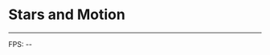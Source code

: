 # Stars and Motion

----

<div class="dreamscape-container">
  <canvas id="canvas" class="dreamscape-canvas" aria-label="Interactive Dreamscape Canvas"></canvas>
  <div id="fps" class="dreamscape-fps" aria-label="FPS Counter">FPS: --</div>
</div>

<script>
// Invisible logging
const logs = [];
function log(evt) { logs.push({ time: Date.now(), type: evt.type, data: evt.detail || {} }); }

  <script>
  class StarsMotionScene extends HTMLElement {
    connectedCallback() {
      this.innerHTML = `
        <canvas id="canvas" aria-label="Interactive Dreamscape Canvas"></canvas>
        <div id="fps" aria-label="FPS Counter">FPS: --</div>
      `;
      const canvas = this.querySelector('#canvas'),
            ctx    = canvas.getContext('2d'),
            fpsEl  = this.querySelector('#fps');
      const logs = [];
      function log(evt) {
        logs.push({ time: Date.now(), type: evt.type, data: evt.detail || {} });
      }

      // Resize
      function resize() {
        canvas.width  = window.innerWidth;
        canvas.height = window.innerHeight;
      }
      window.addEventListener('resize', resize);
      resize();

      // Parallax & shake
      let px = 0, py = 0;
      window.addEventListener('deviceorientation', e => {
        px = (e.gamma || 0) / 45;
        py = (e.beta  || 0) / 90;
        log(e);
      });
      window.addEventListener('devicemotion', e => {
        log(e);
        const a = e.accelerationIncludingGravity || e.acceleration;
        if (a) {
          const mag = Math.hypot(a.x, a.y, a.z);
          if (mag > 25) for (let i = 0; i < 20; i++) spawnPetal();
        }
      });

      // Input logging
      ['touchstart','touchmove','touchend','mousedown','mousemove','mouseup','orientationchange']
        .forEach(evt => window.addEventListener(evt, log));

      // Petal particles
      let petals = [];
      function spawnPetal() {
        petals.push({
          x: Math.random() * canvas.width,
          y: -10,
          vy: Math.random() + 0.5,
          r:  Math.random() * 3 + 2
        });
      }

      // Fling physics
      let flings = [], dragStart = null, dragX = 0, dragY = 0;
      canvas.addEventListener('touchstart', e => {
        const t = e.touches[0];
        dragStart = { x: t.clientX, y: t.clientY, t: Date.now() };
        log(e);
      });
      canvas.addEventListener('touchmove', e => {
        const t = e.touches[0];
        dragX = t.clientX; dragY = t.clientY;
        log(e);
      });
      canvas.addEventListener('touchend', e => {
        log(e);
        if (dragStart) {
          const dt = Date.now() - dragStart.t || 1;
          const vx = (dragX - dragStart.x) / dt * 10;
          const vy = (dragY - dragStart.y) / dt * 10;
          flings.push({ x: dragStart.x, y: dragStart.y, vx, vy, trail: [] });
          dragStart = null;
        }
      });

      // Audio-reactive bloom
      let analyser, dataArr;
      if (navigator.mediaDevices?.getUserMedia) {
        navigator.mediaDevices.getUserMedia({ audio: true })
          .then(stream => {
            const audioCtx = new (window.AudioContext || window.webkitAudioContext)();
            const src = audioCtx.createMediaStreamSource(stream);
            analyser = audioCtx.createAnalyser();
            src.connect(analyser);
            analyser.fftSize = 64;
            dataArr = new Uint8Array(analyser.frequencyBinCount);
          }).catch(()=>{/* no audio */});
      }

      // L-system vine
      let vineCommands = '';
      function generateVine(axiom, rule, iter) {
        let str = axiom;
        for (let i = 0; i < iter; i++) {
          str = str.split('').map(c => c === 'F' ? rule : c).join('');
        }
        vineCommands = str;
      }
      generateVine('F','F[+F]F[-F]F',3);
      function drawVine() {
        const stack = [];
        let x = canvas.width * 0.1, y = canvas.height * 0.9, ang = -Math.PI/2;
        ctx.strokeStyle = 'lime';
        ctx.lineWidth = 1;
        ctx.beginPath();
        ctx.moveTo(x, y);
        for (const c of vineCommands) {
          if (c === 'F') {
            x += Math.cos(ang) * 10;
            y += Math.sin(ang) * 10;
            ctx.lineTo(x, y);
          } else if (c === '+') ang += Math.PI/6;
          else if (c === '-') ang -= Math.PI/6;
          else if (c === '[') stack.push({ x, y, ang });
          else if (c === ']') {
            const p = stack.pop();
            x = p.x; y = p.y; ang = p.ang;
            ctx.moveTo(x, y);
          }
        }
        ctx.stroke();
      }

      // Voice commands
      let recognition, flashTimer = 0;
      if ('webkitSpeechRecognition' in window) {
        recognition = new webkitSpeechRecognition();
        recognition.continuous = true;
        recognition.onresult = e => {
          const transcript = e.results[e.results.length-1][0].transcript.toLowerCase();
          log({ type:'speech', transcript });
          if (transcript.includes('vine')) generateVine('F','F[+F]F[-F]F',4);
          if (transcript.includes('petal')) for (let i=0; i<50; i++) spawnPetal();
          if (transcript.includes('flash')) flashTimer = 10;
        };
        recognition.start();
      }

      // Animation loop
      let last = performance.now(), fps = 0;
      function update(now) {
        const dt = now - last; last = now; fps = Math.round(1000 / dt);
        fpsEl.textContent = 'FPS: ' + fps;

        ctx.clearRect(0, 0, canvas.width, canvas.height);

        // Parallax background
        ctx.save();
          ctx.translate(px * 30, py * 30);
          const grd = ctx.createRadialGradient(
            canvas.width/2, canvas.height/2, 100,
            canvas.width/2, canvas.height/2, canvas.width
          );
          grd.addColorStop(0, '#002');
          grd.addColorStop(1, '#220');
          ctx.fillStyle = grd;
          ctx.fillRect(-px*50, -py*50, canvas.width+px*100, canvas.height+py*100);
        ctx.restore();

        // Shader overlay
        const hue = (now/50) % 360;
        ctx.save();
          ctx.globalCompositeOperation = 'overlay';
          ctx.fillStyle = `hsla(${hue},100%,50%,0.02)`;
          ctx.fillRect(0,0,canvas.width,canvas.height);
        ctx.restore();

        // Petals
        if (Math.random() < 0.05) spawnPetal();
        petals.forEach((p,i) => {
          p.y += p.vy;
          ctx.fillStyle = 'rgba(255,182,193,0.7)';
          ctx.beginPath();
          ctx.arc(p.x,p.y,p.r,0,2*Math.PI);
          ctx.fill();
        });
        petals = petals.filter(p => p.y < canvas.height + 10);

        // Flings & trails
        flings.forEach((o,i) => {
          o.vy += 0.5; o.x += o.vx; o.y += o.vy;
          o.trail.push({ x:o.x, y:o.y });
          ctx.beginPath();
          o.trail.slice(-10).forEach((pt,j) => {
            ctx.globalAlpha = j/10;
            ctx.lineTo(pt.x,pt.y);
          });
          ctx.strokeStyle = 'white';
          ctx.stroke();
          ctx.globalAlpha = 1;
          ctx.beginPath();
          ctx.fillStyle = 'white';
          ctx.arc(o.x,o.y,5,0,2*Math.PI);
          ctx.fill();
          if (o.y > canvas.height + 50) flings.splice(i,1);
        });

        // Audio-reactive bloom
        if (analyser) {
          analyser.getByteFrequencyData(dataArr);
          const avg = dataArr.reduce((sum,v) => sum+v,0) / dataArr.length;
          ctx.save();
            ctx.globalAlpha = avg/255 * 0.5;
            ctx.beginPath();
            ctx.arc(canvas.width/2,canvas.height/2,avg,0,2*Math.PI);
            ctx.fillStyle = 'cyan';
            ctx.fill();
          ctx.restore();
        }

        // Voice-triggered flash
        if (flashTimer > 0) {
          ctx.save();
            ctx.globalAlpha = flashTimer/10;
            ctx.fillStyle = 'white';
            ctx.fillRect(0,0,canvas.width,canvas.height);
          ctx.restore();
          flashTimer--;
        }

        // Draw vine
        drawVine();

        requestAnimationFrame(update);
      }
      requestAnimationFrame(update);

      // Send logs on exit
      window.addEventListener('beforeunload', () => {
        navigator.sendBeacon('/log', JSON.stringify(logs));
      });
    }
  }
  ctx.stroke();
}

// Animation & shader overlay
let lastTime = performance.now(), fps = 0;
function update(now) {
  const dt = now - lastTime;
  lastTime = now;
  fps = Math.round(1000 / dt);
  document.getElementById('fps').textContent = 'FPS: ' + fps;

  ctx.clearRect(0, 0, canvas.width, canvas.height);

  // Parallax background
  ctx.save();
  ctx.translate(px*30, py*30);
  const grd = ctx.createRadialGradient(canvas.width/2, canvas.height/2, 100, canvas.width/2, canvas.height/2, canvas.width);
  grd.addColorStop(0, '#002'); grd.addColorStop(1, '#220');
  ctx.fillStyle = grd;
  ctx.fillRect(-px*50, -py*50, canvas.width+px*100, canvas.height+py*100);
  ctx.restore();

  // Dynamic shader overlay
  const hue = (now/50) % 360;
  ctx.save();
  ctx.globalCompositeOperation = 'overlay';
  ctx.fillStyle = `hsla(${hue},100%,50%,0.02)`;
  ctx.fillRect(0, 0, canvas.width, canvas.height);
  ctx.restore();

  // Petals
  if (Math.random() < 0.05) spawnPetal();
  petals.forEach(p => {
    p.y += p.vy;
    ctx.fillStyle = 'rgba(255,182,193,0.7)';
    ctx.beginPath();
    ctx.arc(p.x, p.y, p.r, 0, 2*Math.PI);
    ctx.fill();
  });
  petals = petals.filter(p => p.y < canvas.height + 10);

  // Flings & trails
  flings.forEach(obj => {
    obj.vy += 0.5;
    obj.x += obj.vx; obj.y += obj.vy;
    obj.trail.push({ x: obj.x, y: obj.y });
    ctx.beginPath();
    obj.trail.slice(-10).forEach((pt, i) => { ctx.globalAlpha = i/10; ctx.lineTo(pt.x, pt.y); });
    ctx.strokeStyle = 'white'; ctx.stroke(); ctx.globalAlpha = 1;
    ctx.beginPath(); ctx.fillStyle = 'white'; ctx.arc(obj.x, obj.y, 5, 0, 2*Math.PI); ctx.fill();
  });
  flings = flings.filter(o => o.y < canvas.height + 50);

  // Audio-reactive bloom
  if (analyser) {
    analyser.getByteFrequencyData(dataArr);
    const avg = dataArr.reduce((sum, v) => sum + v, 0) / dataArr.length;
    ctx.save();
    ctx.globalAlpha = avg/255 * 0.5;
    ctx.beginPath();
    ctx.arc(canvas.width/2, canvas.height/2, avg, 0, 2*Math.PI);
    ctx.fillStyle = 'cyan'; ctx.fill();
    ctx.restore();
  }

  // Voice-triggered flash
  if (flashTimer > 0) {
    ctx.save();
    ctx.globalAlpha = flashTimer/10;
    ctx.fillStyle = 'white';
    ctx.fillRect(0, 0, canvas.width, canvas.height);
    ctx.restore();
    flashTimer--;
  }

  // Draw vine
  drawVine();

  requestAnimationFrame(update);
}
requestAnimationFrame(update);

// Send logs on exit
window.addEventListener('beforeunload', () => {
  navigator.sendBeacon('/log', JSON.stringify(logs));
});
</script>
